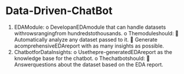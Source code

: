 # Data-Driven-ChatBot
1. EDAModule:
 o DevelopanEDAmodule that can handle datasets withrowsrangingfrom
 hundredstothousands.
 o Themoduleshould:
  
Automatically analyze any dataset passed to it.
  
Generate acomprehensiveEDAreport with as many insights as
 possible.
 2. ChatbotforDataInsights:
 o Usethepre-generatedEDAreport as the knowledge base for the chatbot.
 o Thechatbotshould:
  
Answerquestions about the dataset based on the EDA report.
